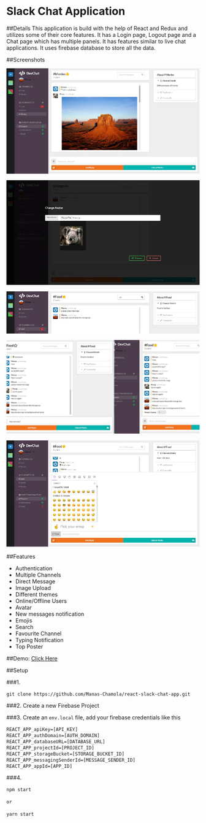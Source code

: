 # Slack Chat Application

##Details
This application is build with the help of React and Redux and utilizes some of their core features.
It has a Login page, Logout page and a Chat page which has multiple panels.
It has features similar to live chat applications. 
It uses firebase database to store all the data. 

##Screenshots

![alt text](https://github.com/Manas-Chamola/react-slack-chat-app/blob/master/demo_images/Chat_Page.jpg?raw=true)

![alt text](https://github.com/Manas-Chamola/react-slack-chat-app/blob/master/demo_images/Avatar.jpg?raw=true)

![alt text](https://github.com/Manas-Chamola/react-slack-chat-app/blob/master/demo_images/Search.jpg?raw=true)

![alt text](https://github.com/Manas-Chamola/react-slack-chat-app/blob/master/demo_images/Typing.jpg?raw=true)

![alt text](https://github.com/Manas-Chamola/react-slack-chat-app/blob/master/demo_images/Emoji.jpg?raw=true)

##Features

* Authentication
* Multiple Channels
* Direct Message
* Image Upload
* Different themes
* Online/Offline Users
* Avatar
* New messages notification
* Emojis
* Search
* Favourite Channel
* Typing Notification
* Top Poster

##Demo: [Click Here](https://react-slack-app-e4588.web.app/)

##Setup

###1.
```
git clone https://github.com/Manas-Chamola/react-slack-chat-app.git
``` 

###2.
Create a new Firebase Project

###3.
Create an `env.local` file, add your firebase credentials like this

```
REACT_APP_apiKey=[API_KEY]
REACT_APP_authDomain=[AUTH_DOMAIN]
REACT_APP_databaseURL=[DATABASE_URL]
REACT_APP_projectId=[PROJECT_ID]
REACT_APP_storageBucket=[STORAGE_BUCKET_ID]
REACT_APP_messagingSenderId=[MESSAGE_SENDER_ID]
REACT_APP_appId=[APP_ID]

```

###4.

```
npm start

or

yarn start
```

